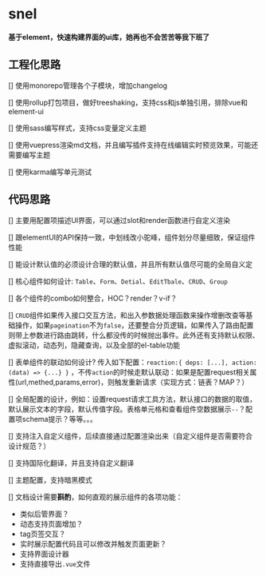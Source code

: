 # snel

**基于element，快速构建界面的ui库，她再也不会苦苦等我下班了**

## 工程化思路

[] 使用monorepo管理各个子模块，增加changelog

[] 使用rollup打包项目，做好treeshaking，支持css和js单独引用，排除vue和element-ui

[] 使用sass编写样式，支持css变量定义主题

[] 使用vuepress渲染md文档，并且编写插件支持在线编辑实时预览效果，可能还需要编写主题

[] 使用karma编写单元测试


## 代码思路

[] 主要用配置项描述UI界面，可以通过slot和render函数进行自定义渲染  

[] 跟elementUI的API保持一致，中划线改小驼峰，组件划分尽量细致，保证组件性能

[] 能设计默认值的必须设计合理的默认值，并且所有默认值尽可能的全局自义定

[] 核心组件如何设计: `Table`、`Form`、`Detial`、`EditTbale`、`CRUD`、`Group` 

[] 各个组件的combo如何整合，HOC？render？v-if？

[] `CRUD`组件如果传入接口交互方法，和出入参数据处理函数来操作增删改查等基础操作，如果`pageination`不为`false`，还要整合分页逻辑，如果传入了路由配置则带上参数进行路由跳转，什么都没传的时候抛出事件。此外还有支持默认权限、虚拟滚动，动态列，隐藏查询，以及全部的el-table功能

[] 表单组件的联动如何设计?  传入如下配置：`reaction:{ deps: [...], action: (data) => {...} }` ，不传`action`的时候走默认联动：如果是配置request相关属性(url,methed,params,error)，则触发重新请求（实现方式：链表？MAP？）

[] 全局配置的设计，例如：设置request请求工具方法，默认接口的数据的取值，默认展示文本的字段，默认传值字段。表格单元格和查看组件空数据展示`--`？配置项schema提示？等等。。。

[] 支持注入自定义组件，后续直接通过配置渲染出来（自定义组件是否需要符合设计规范？）

[] 支持国际化翻译，并且支持自定义翻译

[] 主题配置，支持暗黑模式

[] 文档设计需要**斟酌**，如何直观的展示组件的各项功能：
   - 类似后管界面？
   - 动态支持页面增加？
   - tag页签交互？
   - 实时展示配置代码且可以修改并触发页面更新？
   - 支持界面设计器
   - 支持直接导出`.vue`文件



